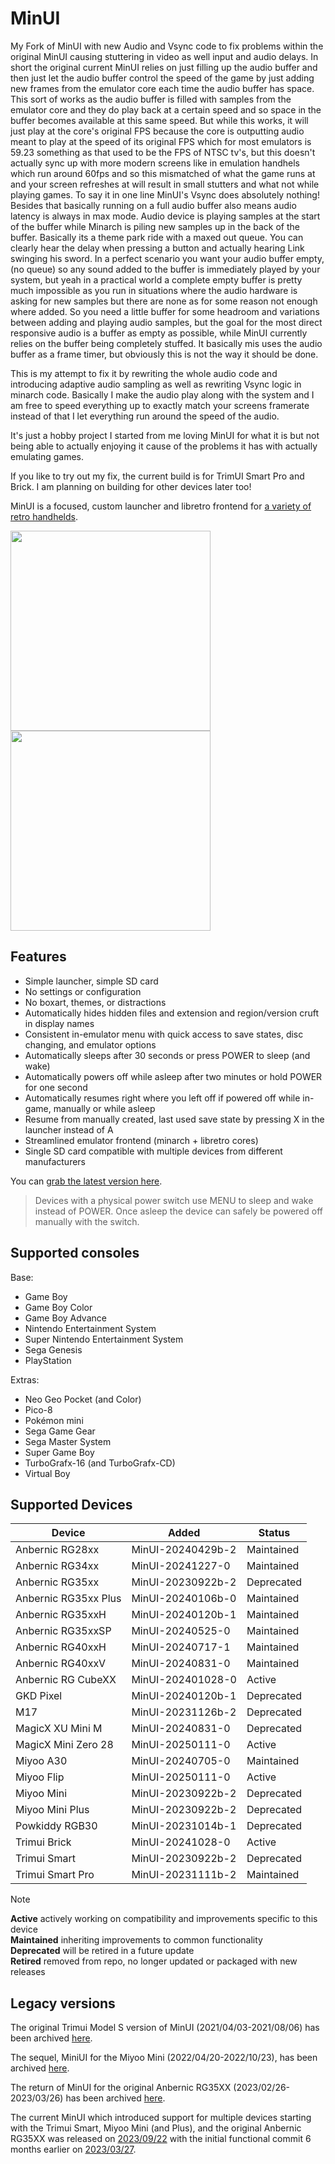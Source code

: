 # MinUI

My Fork of MinUI with new Audio and Vsync code to fix problems within the original MinUI causing stuttering in video as well input and audio delays. 
In short the original current MinUI relies on just filling up the audio buffer and then just let the audio buffer control the speed of the game by just adding new frames from the emulator core each time the audio buffer has space. This sort of works as the audio buffer is filled with samples from the emulator core and they do play back at a certain speed and so space in the buffer becomes available at this same speed. 
But while this works, it will just play at the core's original FPS because the core is outputting audio meant to play at the speed of its original FPS which for most emulators is 59.23 something as that used to be the FPS of NTSC tv's, but this doesn't actually sync up with more modern screens like in emulation handhels which run around 60fps and so this mismatched of what the game runs at and your screen refreshes at will result in small stutters and what not while playing games. To say it in one line MinUI's Vsync does absolutely nothing! 
Besides that basically running on a full audio buffer also means audio latency is always in max mode. Audio device is playing samples at the start of the buffer while Minarch is piling new samples up in the back of the buffer. Basically its a theme park ride with a maxed out queue. You can clearly hear the delay when pressing a button and actually hearing Link swinging his sword. In a perfect scenario you want your audio buffer empty, (no queue) so any sound added to the buffer is immediately played by your system, but yeah in a practical world a complete empty buffer is pretty much impossible as you run in situations where the audio hardware is asking for new samples but there are none as for some reason not enough where added. So you need a little buffer for some headroom and variations between adding and playing audio samples, but the goal for the most direct responsive audio is a buffer as empty as possible, while MinUI currently relies on the buffer being completely stuffed. It basically mis uses the audio buffer as a frame timer, but obviously this is not the way it should be done. 

This is my attempt to fix it by rewriting the whole audio code and introducing adaptive audio sampling as well as rewriting Vsync logic in minarch code. Basically I make the audio play along with the system and I am free to speed everything up to exactly match your screens framerate instead of that I let everything run around the speed of the audio. 

It's just a hobby project I started from me loving MinUI for what it is but not being able to actually enjoying it cause of the problems it has with actually emulating games. 

If you like to try out my fix, the current build is for TrimUI Smart Pro and Brick. I am planning on building for other devices later too!


MinUI is a focused, custom launcher and libretro frontend for [a variety of retro handhelds](#supported-devices).

<img src="github/minui-main.png" width=320 /> <img src="github/minui-menu-gbc.png" width=320 /> 

## Features

- Simple launcher, simple SD card
- No settings or configuration
- No boxart, themes, or distractions
- Automatically hides hidden files
  and extension and region/version 
  cruft in display names
- Consistent in-emulator menu with
  quick access to save states, disc
  changing, and emulator options
- Automatically sleeps after 30 seconds 
  or press POWER to sleep (and wake)
- Automatically powers off while asleep
  after two minutes or hold POWER for
  one second
- Automatically resumes right where
  you left off if powered off while
  in-game, manually or while asleep
- Resume from manually created, last 
  used save state by pressing X in 
  the launcher instead of A
- Streamlined emulator frontend 
  (minarch + libretro cores)
- Single SD card compatible with
  multiple devices from different
  manufacturers

You can [grab the latest version here](https://github.com/shauninman/MinUI/releases).

> Devices with a physical power switch
> use MENU to sleep and wake instead of
> POWER. Once asleep the device can safely
> be powered off manually with the switch.

## Supported consoles

Base:

- Game Boy
- Game Boy Color
- Game Boy Advance
- Nintendo Entertainment System
- Super Nintendo Entertainment System
- Sega Genesis
- PlayStation

Extras:

- Neo Geo Pocket (and Color)
- Pico-8
- Pokémon mini
- Sega Game Gear
- Sega Master System
- Super Game Boy
- TurboGrafx-16 (and TurboGrafx-CD)
- Virtual Boy

## Supported Devices

| Device | Added | Status |
| -- | -- | -- |
| Anbernic RG28xx | MinUI-20240429b-2 | Maintained |
| Anbernic RG34xx | MinUI-20241227-0 | Maintained |
| Anbernic RG35xx | MinUI-20230922b-2 | Deprecated |
| Anbernic RG35xx Plus | MinUI-20240106b-0 | Maintained |
| Anbernic RG35xxH | MinUI-20240120b-1 | Maintained |
| Anbernic RG35xxSP | MinUI-20240525-0 | Maintained |
| Anbernic RG40xxH | MinUI-20240717-1 | Maintained |
| Anbernic RG40xxV | MinUI-20240831-0 | Maintained | 
| Anbernic RG CubeXX | MinUI-202401028-0 | Active | 
| GKD Pixel | MinUI-20240120b-1 | Deprecated |
| M17 | MinUI-20231126b-2 | Deprecated |
| MagicX XU Mini M | MinUI-20240831-0 | Deprecated | 
| MagicX Mini Zero 28 | MinUI-20250111-0 | Active |
| Miyoo A30 | MinUI-20240705-0 | Maintained |
| Miyoo Flip | MinUI-20250111-0 | Active |
| Miyoo Mini | MinUI-20230922b-2 | Deprecated |
| Miyoo Mini Plus | MinUI-20230922b-2 | Deprecated |
| Powkiddy RGB30 | MinUI-20231014b-1 | Deprecated |
| Trimui Brick | MinUI-20241028-0 | Active |
| Trimui Smart | MinUI-20230922b-2 | Deprecated |
| Trimui Smart Pro | MinUI-20231111b-2 | Maintained |

> [!NOTE]
> **Active** actively working on compatibility and improvements specific to this device  
> **Maintained** inheriting improvements to common functionality  
> **Deprecated** will be retired in a future update  
> **Retired** removed from repo, no longer updated or packaged with new releases  

## Legacy versions

The original Trimui Model S version of MinUI (2021/04/03-2021/08/06) has been archived [here](https://github.com/shauninman/MinUI-Legacy-Trimui-Model-S).

The sequel, MiniUI for the Miyoo Mini (2022/04/20-2022/10/23), has been archived [here](https://github.com/shauninman/MiniUI-Legacy-Miyoo-Mini).

The return of MinUI for the original Anbernic RG35XX (2023/02/26-2023/03/26) has been archived [here](https://github.com/shauninman/MinUI-Legacy-RG35XX).

The current MinUI which introduced support for multiple devices starting with the Trimui Smart, Miyoo Mini (and Plus), and the original Anbernic RG35XX was released on [2023/09/22][init-release] with the initial functional commit 6 months earlier on [2023/03/27][init-commit].

[init-release]:https://github.com/shauninman/MinUI/releases/tag/v20230922b-2
[init-commit]:https://github.com/shauninman/MinUI/commit/53e0296ea5a2794290fb5783765af6cee0063445#diff-b993e61ab6e66a19b67c88cfb98261aa9267d250de8bb56463662f67aae1a558

